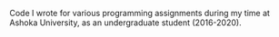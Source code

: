 Code I wrote for various programming assignments during my time at Ashoka University, as an undergraduate student (2016-2020).
